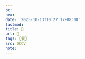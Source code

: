 ```yaml
---
bc:
hex:
date: '2025-10-13T10:27:17+08:00'
lastmod:
title: 􂘉
url: 􂘉
tags: [餐]
src: DCCV
note:
---
```

